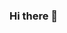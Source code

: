 ### Hi there 👋
<!--
- 🔭 I’m currently working on GSoC 2022 recommendation engine project
- 🌱 I’m currently learning end-to-end AI development 
- 😄 [My GSoC Blog](https://gli-mrunal.github.io/categories/gsoc-blogging/) --> 


<!--

**gli-mrunal/gli-mrunal** is a ✨ _special_ ✨ repository because its `README.md` (this file) appears on your GitHub profile.

Here are some ideas to get you started:

- 🔭 I’m currently working on ...
- 🌱 I’m currently learning ...
- 👯 I’m looking to collaborate on ...
- 🤔 I’m looking for help with ...
- 💬 Ask me about ...
- 📫 How to reach me: ...
- 😄 Pronouns: ...
- ⚡ Fun fact: ...



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 

(github wiki -> https://github.com/ThanosM97/gsoc2022-openvino/wiki/)

-->

